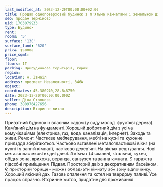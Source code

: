 ```yaml
---
last_modified_at: 2023-12-20T00:00:00+02:00
title: Продаю одноповерховий будинок з п'ятьма кімнатами і земельною ділянкою
seo: продам терміново
uid: 1703079933
type: Будинок
rent:
rooms: '5'
surface: '130'
surface_land: '620'
price: $50000
price_sqmt:
floor:
floors: 1Г
parking: Прибудинкова територія, гараж
region:
location: м. Ізмаїл
address: проспект Незалежності, 346А
object:
coordinates: 45.380240,28.848750
date: 2023-12-20T00:00:00.000Z
seller: Діна Стоянова
phone: 380976427656
description: Вторинне житло
---
```


Приватний будинок із власним садом (у саду молоді фруктові дерева). Кам'яний дім на фундаменті. Хороший добротний дім з усіма комунікаціями (електрика, газ, вода, каналізація, Інтернет). Заходь та живи. Ремонт. Часткове меблерування, меблі на кухні та кухонне приладдя зберігаються. Частково вставлені металопластикові вікна (на кухні і у ванній кімнаті), частково дерев'яні. На вікнах рештування. Нові металопластикові вхідні двері. 5 кімнат (4 спальні, вітальня), кухня, обідня зона, прихожа, веранда, санвузел та ванна кімната. Є гараж та підсобні приміщення. Підвал. Просторий двір з декоративним басейном. Є просторий горище - можна обладнати кімнату або зону відпочинку. Хороший якісний дах. Газове опалення та котел на твердому паливі. Усе працює справно. Вторинне житло, придатне для проживання

